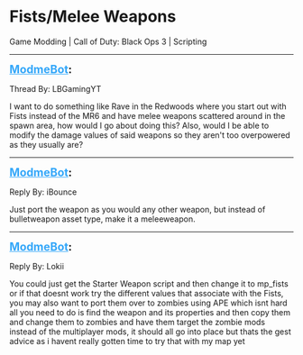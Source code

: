 # Fists/Melee Weapons
Game Modding | Call of Duty: Black Ops 3 | Scripting

---
<strong style="font-size: 1.4em;"><span style="text-decoration: underline;text-decoration-color: #34a7f9;"><span style="color:#34a7f9;">ModmeBot</span></span>:</strong>

<p>Thread By: LBGamingYT<br /><p style="text-align:left;">I want to do something like Rave in the Redwoods where you start out with Fists instead of the MR6 and have melee weapons scattered around in the spawn area, how would I go about doing this? Also, would I be able to modify the damage values of said weapons so they aren&#39;t too overpowered as they usually are?</p></p>

---
<strong style="font-size: 1.4em;"><span style="text-decoration: underline;text-decoration-color: #34a7f9;"><span style="color:#34a7f9;">ModmeBot</span></span>:</strong>

<p>Reply By: iBounce<br /><p style="text-align:left;">Just port the weapon as you would any other weapon, but instead of bulletweapon asset type, make it a meleeweapon.</p></p>

---
<strong style="font-size: 1.4em;"><span style="text-decoration: underline;text-decoration-color: #34a7f9;"><span style="color:#34a7f9;">ModmeBot</span></span>:</strong>

<p>Reply By: Lokii<br /><p style="text-align:left;">You could just get the Starter Weapon script and then change it to mp_fists or if that doesnt work try the different values that associate with the Fists, you may also want to port them over to zombies using APE which isnt hard all you need to do is find the weapon and its properties and then copy them and change them to zombies and have them target the zombie mods instead of the multiplayer mods, it should all go into place but thats the gest advice as i havent really gotten time to try that with my map yet</p></p>
